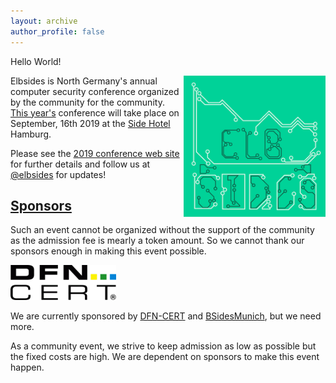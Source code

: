 ```yaml
---
layout: archive
author_profile: false
---
```


Hello World!

<img src="/assets/images/elbsides_teaser_500x500.png" align="right" width="45%" >

Elbsides is North Germany's annual computer security conference organized by the community for the community. [This year's](https://2019.elbsides.de) conference will take place on September, 16th 2019 at the [Side Hotel](https://www.side-hamburg.de) Hamburg.
      
Please see the [2019 conference web site](https://2019.elbsides.de) for further details and follow us at [@elbsides](https://twitter.com/elbsides) for updates!

## [Sponsors](https://2019.elbsides.de/sponsors.html) ##

Such an event cannot be organized without the support of the community as the admission fee is mearly a token amount. So we cannot thank our sponsors enough in making this event possible.

![DFN CERT logo](assets/images/dfn-cert.gif)

We are currently sponsored by [DFN-CERT](https://www.dfn-cert.de) and [BSidesMunich](https://www.bsidesmunich.org), but we need more.
	
As a community event, we strive to keep admission as low as possible but the fixed costs are high. We are dependent on sponsors to make this event happen.

